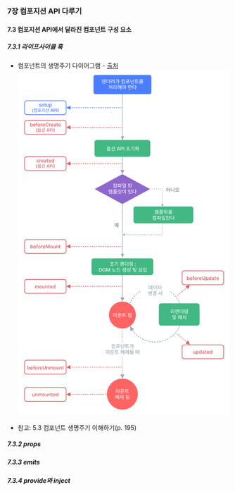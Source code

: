 ### 7장 컴포지션 API 다루기

#### 7.3 컴포지션 API에서 달라진 컴포넌트 구성 요소

##### 7.3.1 라이프사이클 훅

- 컴포넌트의 생명주기 다이어그램 - [출처](https://ko.vuejs.org/guide/essentials/lifecycle)  
  <img src="./lifecycle._trByeii.png" width="500px" />

- 참고: 5.3 컴포넌트 생명주기 이해하기\(p. 195\)

##### 7.3.2 props

##### 7.3.3 emits

##### 7.3.4 provide와 inject
